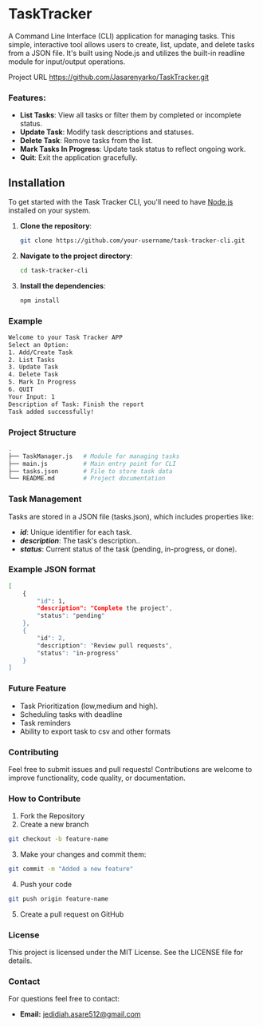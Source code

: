 # TaskTracker

A Command Line Interface (CLI) application for managing tasks. This simple, interactive tool allows users to create, list, update, and delete tasks from a JSON file. It's built using Node.js and utilizes the built-in readline module for input/output operations.

Project URL
https://github.com/Jasarenyarko/TaskTracker.git

### Features:
- **List Tasks**: View all tasks or filter them by completed or incomplete status.
- **Update Task**: Modify task descriptions and statuses.
- **Delete Task**: Remove tasks from the list.
- **Mark Tasks In Progress**: Update task status to reflect ongoing work.
- **Quit**: Exit the application gracefully.


## Installation
To get started with the Task Tracker CLI, you'll need to have [Node.js](https://nodejs.org) installed on your system.

1. **Clone the repository**:
    
    ```bash
    git clone https://github.com/your-username/task-tracker-cli.git
    ```

2. **Navigate to the project directory**:

    ```bash
    cd task-tracker-cli
    ```

3. **Install the dependencies**:

    ```bash
    npm install
    ```

### Example

```bash
Welcome to your Task Tracker APP
Select an Option:
1. Add/Create Task
2. List Tasks
3. Update Task
4. Delete Task
5. Mark In Progress
6. QUIT
Your Input: 1
Description of Task: Finish the report
Task added successfully!
```


### Project Structure

```bash
.
├── TaskManager.js   # Module for managing tasks
├── main.js          # Main entry point for CLI
├── tasks.json       # File to store task data
└── README.md        # Project documentation
```

### Task Management

Tasks are stored in a JSON file (tasks.json), which includes properties like:

- ***id***: Unique identifier for each task.
- ***description***: The task's description..
- ***status***: Current status of the task (pending, in-progress, or done).

### Example JSON format

```bash
[
    {
        "id": 1,
        "description": "Complete the project",
        "status": "pending"
    },
    {
        "id": 2,
        "description": "Review pull requests",
        "status": "in-progress"
    }
]
```

### Future Feature

- Task Prioritization (low,medium and high).
- Scheduling tasks with deadline
- Task reminders
- Ability to export task to csv and other formats

### Contributing

Feel free to submit issues and pull requests! Contributions are welcome to improve functionality, code quality, or documentation.

### How to Contribute

1. Fork the Repository
2. Create a new branch
```bash
git checkout -b feature-name
```
3. Make your changes and commit them:
```bash 
git commit -m "Added a new feature"
```
4. Push your code 
```bash
git push origin feature-name
```
5. Create a pull request on GitHub

### License

This project is licensed under the MIT License. See the LICENSE file for details.

### Contact

For questions feel free to contact:
- **Email:** jedidiah.asare512@gmail.com